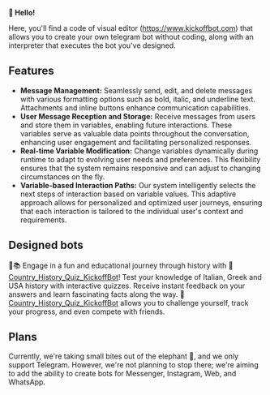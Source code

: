 **👋 Hello!**

Here, you'll find a code of visual editor (<a href="https://www.kickoffbot.com" target="_blank">https://www.kickoffbot.com</a>) that allows you to create your own telegram bot without coding, along with an interpreter that executes the bot you've designed.

## Features

- **Message Management:** Seamlessly send, edit, and delete messages with various formatting options such as bold, italic, and underline text. Attachments and inline buttons enhance communication capabilities.
- **User Message Reception and Storage:** Receive messages from users and store them in variables, enabling future interactions. These variables serve as valuable data points throughout the conversation, enhancing user engagement and facilitating personalized responses.
- **Real-time Variable Modification:** Change variables dynamically during runtime to adapt to evolving user needs and preferences. This flexibility ensures that the system remains responsive and can adjust to changing circumstances on the fly.
- **Variable-based Interaction Paths:** Our system intelligently selects the next steps of interaction based on variable values. This adaptive approach allows for personalized and optimized user journeys, ensuring that each interaction is tailored to the individual user's context and requirements.

## Designed bots

🚀📚 Engage in a fun and educational journey through history with 🤖 <a href="https://t.me/Country_History_Quiz_KickoffBot" target="_blank">Country_History_Quiz_KickoffBot</a>! Test your knowledge of Italian, Greek and USA history with interactive quizzes. Receive instant feedback on your answers and learn fascinating facts along the way. 🤖<a href="https://t.me/Country_History_Quiz_KickoffBot" target="_blank">Country_History_Quiz_KickoffBot</a> allows you to challenge yourself, track your progress, and even compete with friends.

## Plans

Currently, we're taking small bites out of the elephant 🐘, and we only support Telegram. However, we're not planning to stop there; we're aiming to add the ability to create bots for Messenger, Instagram, Web, and WhatsApp.
